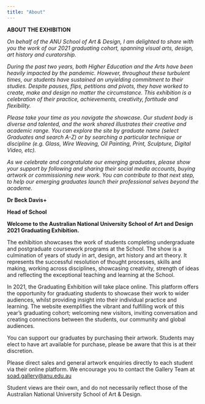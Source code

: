 ```yaml
---
title: "About"
---
```


**__ABOUT THE EXHIBITION__** 

*_On behalf of the ANU School of Art & Design, I am delighted to share with you the work of our 2021 graduating cohort, spanning visual arts, design, art history and curatorship._*

*_During the past two years, both Higher Education and the Arts have been heavily impacted by the pandemic. However, throughout these turbulent times, our students have sustained an unyielding commitment to their studies. Despite pauses, flips, petitions and pivots, they have worked to create, make and design no matter the circumstance. This exhibition is a celebration of their practice, achievements, creativity, fortitude and flexibility._*

*_Please take your time as you navigate the showcase. Our student body is diverse and talented, and the work shared illustrates their creative and academic range. You can explore the site by graduate name (select Graduates and search A-Z) or by searching a particular technique or discipline (e.g. Glass, Wire Weaving, Oil Painting, Print, Sculpture, Digital Video, etc)._*

*_As we celebrate and congratulate our emerging graduates, please show your support by following and sharing their social media accounts, buying artwork or commissioning new work. You can contribute to that next step, to help our emerging graduates launch their professional selves beyond the academe._*

**__Dr Beck Davis+__**

**__Head of School__**




**__Welcome to the Australian National University School of Art and Design 2021 Graduating Exhibition.__**

The exhibition showcases the work of students completing undergraduate and postgraduate coursework programs at the School.  The show is a culmination of years of study in art, design, art history and art theory. It represents the successful resolution of thought processes, skills and making, working across disciplines, showcasing creativity, strength of ideas and reflecting the exceptional teaching and learning at the School.  

In 2021, the Graduating Exhibition will take place online. This platform offers the opportunity for graduating students to showcase their work to wider audiences, whilst providing insight into their individual practice and learning. The website exemplifies the vibrant and fulfilling work of this year’s graduating cohort; welcoming new visitors, inviting conversation and creating connections between the students, our community and global audiences.   

You can support our graduates by purchasing their artwork. Students may elect to have art available for purchase, please be aware that this is at their discretion.  

Please direct sales and general artwork enquiries directly to each student via their online platform.  We encourage you to contact the Gallery Team at [soad.gallery@anu.edu.au](mailto:soad.gallery@anu.edu.au)

Student views are their own, and do not necessarily reflect those of the Australian National University School of Art & Design.
